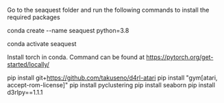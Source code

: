 Go to the seaquest folder and run the following commands to install the required packages

conda create --name seaquest python=3.8

conda activate seaquest

Install torch in conda. Command can be found at https://pytorch.org/get-started/locally/

pip install git+https://github.com/takuseno/d4rl-atari
pip install "gym[atari, accept-rom-license]"
pip install pyclustering
pip install seaborn
pip install d3rlpy==1.1.1